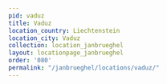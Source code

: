 ```yaml
---
pid: vaduz
title: Vaduz
location_country: Liechtenstein
location_city: Vaduz
collection: location_janbrueghel
layout: locationpage_janbrueghel
order: '080'
permalink: "/janbrueghel/locations/vaduz/"
---
```

